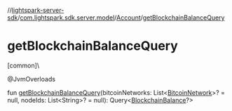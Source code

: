 //[lightspark-server-sdk](../../../index.md)/[com.lightspark.sdk.server.model](../index.md)/[Account](index.md)/[getBlockchainBalanceQuery](get-blockchain-balance-query.md)

# getBlockchainBalanceQuery

[common]\

@JvmOverloads

fun [getBlockchainBalanceQuery](get-blockchain-balance-query.md)(bitcoinNetworks: List&lt;[BitcoinNetwork](../-bitcoin-network/index.md)&gt;? = null, nodeIds: List&lt;String&gt;? = null): Query&lt;[BlockchainBalance](../-blockchain-balance/index.md)?&gt;
